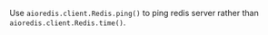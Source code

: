 Use `aioredis.client.Redis.ping()` to ping redis server rather than `aioredis.client.Redis.time()`.
